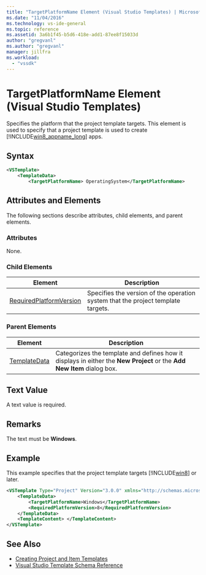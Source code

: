 ```yaml
---
title: "TargetPlatformName Element (Visual Studio Templates) | Microsoft Docs"
ms.date: "11/04/2016"
ms.technology: vs-ide-general
ms.topic: reference
ms.assetid: 3a6b1f45-b5d6-418e-add1-87ee8f15033d
author: "gregvanl"
ms.author: "gregvanl"
manager: jillfra
ms.workload:
  - "vssdk"
---
```

# TargetPlatformName Element (Visual Studio Templates)
Specifies the platform that the project template targets. This element is used to specify that a project template is used to create [!INCLUDE[win8_appname_long](../debugger/includes/win8_appname_long_md.md)] apps.

## Syntax

```xml
<VSTemplate>
    <TemplateData>
        <TargetPlatformName> OperatingSystem</TargetPlatformName>
```

## Attributes and Elements
 The following sections describe attributes, child elements, and parent elements.

### Attributes
 None.

### Child Elements

|Element|Description|
|-------------|-----------------|
|[RequiredPlatformVersion](../extensibility/requiredplatformversion-element-visual-studio-templates.md)|Specifies the version of the operation system that the project template targets.|

### Parent Elements

|Element|Description|
|-------------|-----------------|
|[TemplateData](../extensibility/templatedata-element-visual-studio-templates.md)|Categorizes the template and defines how it displays in either the **New Project** or the **Add New Item** dialog box.|

## Text Value
 A text value is required.

## Remarks
 The text must be **Windows**.

## Example
 This example specifies that the project template targets [!INCLUDE[win8](../debugger/includes/win8_md.md)] or later.

```xml
<VSTemplate Type="Project" Version="3.0.0" xmlns="http://schemas.microsoft.com/developer/vstemplate/2005">
    <TemplateData>
        <TargetPlatformName>Windows</TargetPlatformName>
        <RequiredPlatformVersion>8</RequiredPlatformVersion>
    </TemplateData>
    <TemplateContent> </TemplateContent>
</VSTemplate>
```

## See Also
- [Creating Project and Item Templates](../ide/creating-project-and-item-templates.md)
- [Visual Studio Template Schema Reference](../extensibility/visual-studio-template-schema-reference.md)